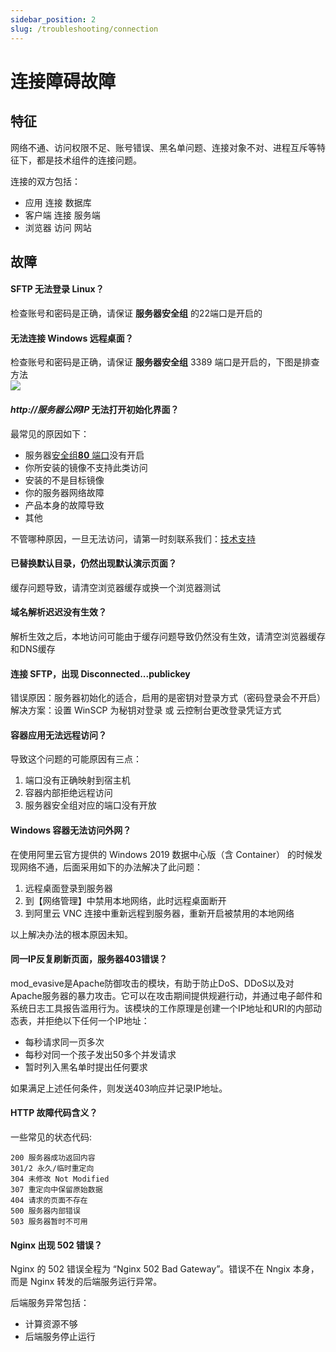```yaml
---
sidebar_position: 2
slug: /troubleshooting/connection
---
```


# 连接障碍故障

## 特征

网络不通、访问权限不足、账号错误、黑名单问题、连接对象不对、进程互斥等特征下，都是技术组件的连接问题。  

连接的双方包括：  

* 应用 连接 数据库
* 客户端 连接 服务端
* 浏览器 访问 网站

## 故障

#### SFTP 无法登录 Linux？

检查账号和密码是正确，请保证 **服务器安全组** 的22端口是开启的

#### 无法连接 Windows 远程桌面？

检查账号和密码是正确，请保证 **服务器安全组** 3389 端口是开启的，下图是排查方法  
![](https://libs.websoft9.com/Websoft9/DocsPicture/zh/aliyun/aliyun-guzhangpaichu.png)

#### *http://服务器公网IP* 无法打开初始化界面？

最常见的原因如下：

* 服务器[安全组**80** 端口](./security#group)没有开启
* 你所安装的镜像不支持此类访问
* 安装的不是目标镜像
* 你的服务器网络故障
* 产品本身的故障导致
* 其他

不管哪种原因，一旦无法访问，请第一时刻联系我们：[技术支持](../helpdesk)

#### 已替换默认目录，仍然出现默认演示页面？

缓存问题导致，请清空浏览器缓存或换一个浏览器测试

#### 域名解析迟迟没有生效？

解析生效之后，本地访问可能由于缓存问题导致仍然没有生效，请清空浏览器缓存和DNS缓存

#### 连接 SFTP，出现 Disconnected...publickey

错误原因：服务器初始化的适合，启用的是密钥对登录方式（密码登录会不开启）    
解决方案：设置 WinSCP 为秘钥对登录 或 云控制台更改登录凭证方式

#### 容器应用无法远程访问？

导致这个问题的可能原因有三点：

1. 端口没有正确映射到宿主机
2. 容器内部拒绝远程访问
3. 服务器安全组对应的端口没有开放

#### Windows 容器无法访问外网？

在使用阿里云官方提供的 Windows 2019 数据中心版（含 Container） 的时候发现网络不通，后面采用如下的办法解决了此问题：

1. 远程桌面登录到服务器
2. 到【网络管理】中禁用本地网络，此时远程桌面断开
3. 到阿里云 VNC 连接中重新远程到服务器，重新开启被禁用的本地网络

以上解决办法的根本原因未知。 

#### 同一IP反复刷新页面，服务器403错误？

mod_evasive是Apache防御攻击的模块，有助于防止DoS、DDoS以及对Apache服务器的暴力攻击。它可以在攻击期间提供规避行动，并通过电子邮件和系统日志工具报告滥用行为。该模块的工作原理是创建一个IP地址和URI的内部动态表，并拒绝以下任何一个IP地址：

- 每秒请求同一页多次
- 每秒对同一个孩子发出50多个并发请求
- 暂时列入黑名单时提出任何要求

如果满足上述任何条件，则发送403响应并记录IP地址。


#### HTTP 故障代码含义？

一些常见的状态代码:
```
200 服务器成功返回内容
301/2 永久/临时重定向
304 未修改 Not Modified
307 重定向中保留原始数据
404 请求的页面不存在
500 服务器内部错误
503 服务器暂时不可用
```

#### Nginx 出现 502 错误？

Nginx 的 502 错误全程为 “Nginx 502 Bad Gateway”。错误不在 Nngix 本身，而是 Nginx 转发的后端服务运行异常。  

后端服务异常包括：
* 计算资源不够
* 后端服务停止运行